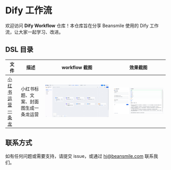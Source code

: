 # Dify 工作流

欢迎访问 **Dify Workflow** 仓库！本仓库旨在分享 Beansmile 使用的 Dify 工作流，让大家一起学习、改进。

## DSL 目录

| 文件 | 描述 | workflow 截图 | 效果截图 |
| --- | --- | --- | --- |
| [小红书运营一条龙](./DSL/小红书运营一条龙.yml) | 小红书标题、文案、封面图生成一条龙运营 | ![小红书运营一条龙workflow](./images/小红书运营一条龙workflow.png) | ![小红书运营一条龙result](./images/小红书运营一条龙result.png) |

## 联系方式

如有任何问题或需要支持，请提交 issue，或通过 [hi@beansmile.com](mailto:hi@beansmile.com) 联系我们。

